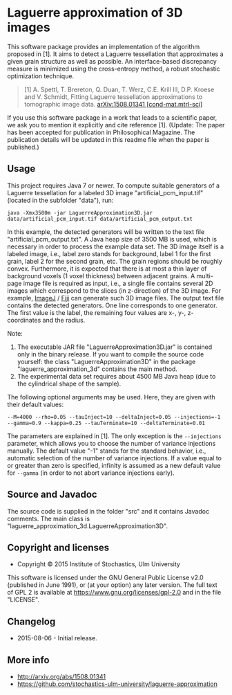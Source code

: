 Laguerre approximation of 3D images
===================================

This software package provides an implementation of the algorithm proposed
in [1]. It aims to detect a Laguerre tessellation that approximates a given
grain structure as well as possible. An interface-based discrepancy measure
is minimized using the cross-entropy method, a robust stochastic optimization
technique.

> [1] A. Spettl, T. Brereton, Q. Duan, T. Werz, C.E. Krill III, D.P. Kroese
> and V. Schmidt, Fitting Laguerre tessellation approximations to tomographic
> image data. [arXiv:1508.01341 [cond-mat.mtrl-sci]](http://arxiv.org/abs/1508.01341)

If you use this software package in a work that leads to a scientific paper,
we ask you to mention it explicitly and cite reference [1]. (Update: The
paper has been accepted for publication in Philosophical Magazine. The
publication details will be updated in this readme file when the paper is
published.)


Usage
-----

This project requires Java 7 or newer. To compute suitable generators of
a Laguerre tessellation for a labeled 3D image "artificial_pcm_input.tif"
(located in the subfolder "data"), run:

    java -Xmx3500m -jar LaguerreApproximation3D.jar data/artificial_pcm_input.tif data/artificial_pcm_output.txt

In this example, the detected generators will be written to the text file
"artificial_pcm_output.txt". A Java heap size of 3500 MB is used, which is
necessary in order to process the example data set. The 3D image itself is
a labeled image, i.e., label zero stands for background, label 1 for the
first grain, label 2 for the second grain, etc. The grain regions should be
roughly convex. Furthermore, it is expected that there is at most a thin
layer of background voxels (1 voxel thickness) between adjacent grains. A
multi-page image file is required as input, i.e., a single file contains
several 2D images which correspond to the slices (in z-direction) of the
3D image. For example, [ImageJ](http://imagej.nih.gov/ij/) / [Fiji](http://fiji.sc/)
can generate such 3D image files. The output text file contains the detected
generators. One line corresponds to one generator. The first value is the
label, the remaining four values are x-, y-, z-coordinates and the radius.

Note:

1. The executable JAR file "LaguerreApproximation3D.jar" is contained
   only in the binary release. If you want to compile the source code yourself:
   the class "LaguerreApproximation3D" in the package "laguerre_approximation_3d"
   contains the main method.
2. The experimental data set requires about 4500 MB Java heap (due to the
   cylindrical shape of the sample).

The following optional arguments may be used. Here, they are given with
their default values:

    --M=4000 --rho=0.05 --tauInject=10 --deltaInject=0.05 --injections=-1
    --gamma=0.9 --kappa=0.25 --tauTerminate=10 --deltaTerminate=0.01

The parameters are explained in [1]. The only exception is the `--injections`
parameter, which allows you to choose the number of variance injections manually.
The default value "-1" stands for the standard behavior, i.e., automatic
selection of the number of variance injections. If a value equal to or greater
than zero is specified, infinity is assumed as a new default value for `--gamma`
(in order to not abort variance injections early).


Source and Javadoc
------------------

The source code is supplied in the folder "src" and it contains Javadoc comments.
The main class is "laguerre_approximation_3d.LaguerreApproximation3D".


Copyright and licenses
----------------------

* Copyright &copy; 2015 Institute of Stochastics, Ulm University

This software is licensed under the GNU General Public License v2.0 (published
in June 1991), or (at your option) any later version. The full text of GPL 2 is
available at https://www.gnu.org/licenses/gpl-2.0 and in the file "LICENSE".


Changelog
---------

* 2015-08-06 - Initial release.


More info
---------

* http://arxiv.org/abs/1508.01341
* https://github.com/stochastics-ulm-university/laguerre-approximation
